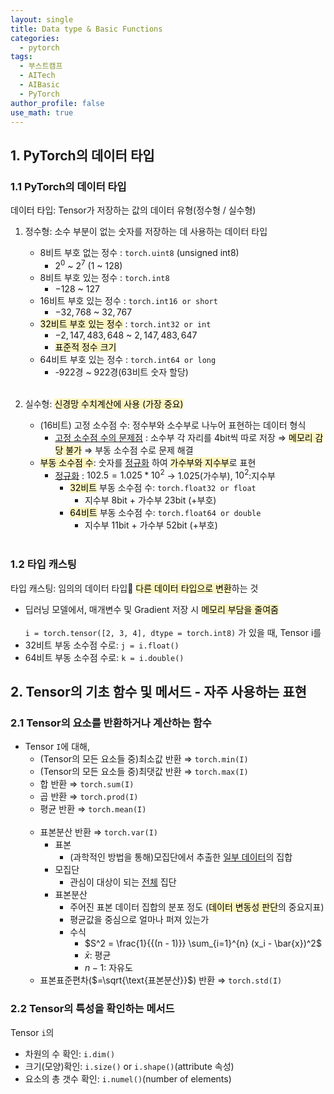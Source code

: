 ```yaml
---
layout: single
title: Data type & Basic Functions
categories:
  - pytorch
tags:
  - 부스트캠프
  - AITech
  - AIBasic
  - PyTorch
author_profile: false
use_math: true
---
```

## 1. PyTorch의 데이터 타입

### 1.1 PyTorch의 데이터 타입
데이터 타입: Tensor가 저장하는 값의 데이터 유형(정수형 / 실수형)
1. 정수형: 소수 부분이 없는 숫자를 저장하는 데 사용하는 데이터 타입
    - 8비트 부호 없는 정수 : `torch.uint8` (unsigned int8)
        - $2^0$ ~ $2^7$ (1 ~ 128)
    - 8비트 부호 있는 정수 : `torch.int8`
        - $-128$ ~ $127$
    - 16비트 부호 있는 정수 : `torch.int16 or short`
        - $-32,768$ ~ $32,767$
    - <mark style="background: #FFF3A3A6;">32비트 부호 있는 정수</mark> : `torch.int32 or int`
        - $-2,147,483,648$ ~ $2,147,483,647$
        - <mark style="background: #FFF3A3A6;">표준적 정수 크기</mark>
    - 64비트 부호 있는 정수 : `torch.int64 or long`
        - -922경 ~ 922경(63비트 숫자 할당)<br><br>

2. 실수형: <mark style="background: #FFF3A3A6;">신경망 수치계산에 사용 (가장 중요)</mark>
	- (16비트) 고정 소수점 수: 정수부와 소수부로 나누어 표현하는 데이터 형식
		- <u>고정 소수점 수의 문제점</u> : 소수부 각 자리를 4bit씩 따로 저장 ⇒ <mark style="background: #FFF3A3A6;">메모리 감당 불가</mark>
			⇒ 부동 소수점 수로 문제 해결
	- <mark style="background: #FFF3A3A6;">부동 소수점 수</mark>: 숫자를 <u>정규화</u> 하여 <mark style="background: #FFF3A3A6;">가수부와 지수부</mark>로 표현
	    - <u>정규화</u> : $102.5 = 1.025 * 10^2$ → $1.025$(가수부), $10^2$:지수부
		    - <mark style="background: #FFF3A3A6;">32비트</mark> 부동 소수점 수: `torch.float32 or float`
		        - 지수부 8bit + 가수부 23bit (+부호)
		    - <mark style="background: #FFF3A3A6;">64비트</mark> 부동 소수점 수: `torch.float64 or double`
		        - 지수부 11bit + 가수부 52bit (+부호)<br><br>

### 1.2 타입 캐스팅
타입 캐스팅: 임의의 데이터 타입 <mark style="background: #FFF3A3A6;">다른 데이터 타입으로 변환</mark>하는 것
- 딥러닝 모델에서, 매개변수 및 Gradient 저장 시 <mark style="background: #FFF3A3A6;">메모리 부담을 줄여줌</mark><br><br>
`i = torch.tensor([2, 3, 4], dtype = torch.int8)` 가 있을 때, Tensor i를
- 32비트 부동 소수점 수로: `j = i.float()`
- 64비트 부동 소수점 수로: `k = i.double()`

## 2. Tensor의 기초 함수 및 메서드  - 자주 사용하는 표현
### 2.1 Tensor의 요소를 반환하거나 계산하는 함수
- Tensor `I`에 대해,
	- (Tensor의 모든 요소들 중)최소값 반환 ⇒ `torch.min(I)`
	- (Tensor의 모든 요소들 중)최댓값 반환 ⇒ `torch.max(I)`
	- 합 반환 ⇒ `torch.sum(I)`
	- 곱 반환 ⇒ `torch.prod(I)`
	- 평균 반환 ⇒ `torch.mean(I)`<br><br>
	- 표본분산 반환 ⇒ `torch.var(I)`
		- 표본
			- (과학적인 방법을 통해)모집단에서 추출한 <u>일부 데이터</u>의 집합
		- 모집단
			- 관심이 대상이 되는 <u>전체</u> 집단
		- 표본분산
			- 주어진 표본 데이터 집합의 분포 정도
			  (<mark style="background: #FFF3A3A6;">데이터 변동성 판단</mark>의 중요지표)
			- 평균값을 중심으로 얼마나 퍼져 있는가
			- 수식
				- $S^2 = \frac{1}{{(n - 1)}} \sum_{i=1}^{n} (x_i - \bar{x})^2$
				- $\bar{x}$: 평균
				- $n-1$: 자유도
	- 표본표준편차($=\sqrt{\text{표본분산}}$) 반환 ⇒ `torch.std(I)`

### 2.2 Tensor의 특성을 확인하는 메서드
Tensor `i`의
- 차원의 수 확인: `i.dim()`
- 크기(모양)확인: `i.size()` or `i.shape()`(attribute 속성)
- 요소의 총 갯수 확인: `i.numel()`(number of elements)

